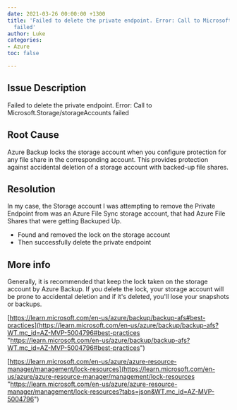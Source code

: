 ```yaml
---
date: 2021-03-26 00:00:00 +1300
title: 'Failed to delete the private endpoint. Error: Call to Microsoft.Storage/storageAccounts
  failed'
author: Luke
categories:
- Azure
toc: false

---
```

## Issue Description

Failed to delete the private endpoint. Error: Call to Microsoft.Storage/storageAccounts failed

## Root Cause

Azure Backup locks the storage account when you configure protection for any file share in the corresponding account. This provides protection against accidental deletion of a storage account with backed-up file shares.

## Resolution

In my case, the Storage account I was attempting to remove the Private Endpoint from was an Azure File Sync storage account, that had Azure File Shares that were getting Backuped Up.

* Found and removed the lock on the storage account
* Then successfully delete the private endpoint

## More info

Generally, it is recommended that keep the lock taken on the storage account by Azure Backup. If you delete the lock, your storage account will be prone to accidental deletion and if it's deleted, you'll lose your snapshots or backups.

[https://learn.microsoft.com/en-us/azure/backup/backup-afs#best-practices](https://learn.microsoft.com/en-us/azure/backup/backup-afs?WT.mc_id=AZ-MVP-5004796#best-practices "https://learn.microsoft.com/en-us/azure/backup/backup-afs?WT.mc_id=AZ-MVP-5004796#best-practices")

[https://learn.microsoft.com/en-us/azure/azure-resource-manager/management/lock-resources](https://learn.microsoft.com/en-us/azure/azure-resource-manager/management/lock-resources "https://learn.microsoft.com/en-us/azure/azure-resource-manager/management/lock-resources?tabs=json&WT.mc_id=AZ-MVP-5004796")